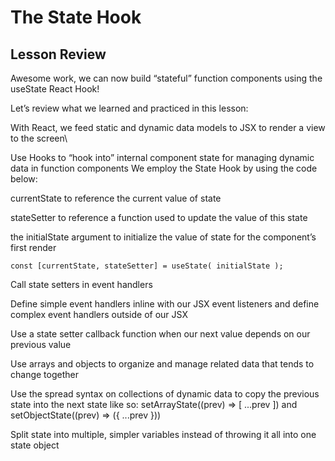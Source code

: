 # The State Hook

## Lesson Review

Awesome work, we can now build “stateful” function components using the useState React Hook!

Let’s review what we learned and practiced in this lesson:

With React, we feed static and dynamic data models to JSX to render a view to the screen\

Use Hooks to “hook into” internal component state for managing dynamic data in function components
We employ the State Hook by using the code below:

currentState to reference the current value of state

stateSetter to reference a function used to update the value of this state

the initialState argument to initialize the value of state for the component’s first render

```
const [currentState, stateSetter] = useState( initialState );
```

Call state setters in event handlers

Define simple event handlers inline with our JSX event listeners and define complex event handlers outside of our JSX

Use a state setter callback function when our next value depends on our previous value

Use arrays and objects to organize and manage related data that tends to change together

Use the spread syntax on collections of dynamic data to copy the previous state into the next state like so: setArrayState((prev) => [ ...prev ]) and setObjectState((prev) => ({ ...prev }))

Split state into multiple, simpler variables instead of throwing it all into one state object
